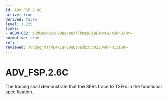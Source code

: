 ```yaml
---
Id: ADV_FSP.2.6C
active: true
derived: false
level: 1.225
links:
- ACOM-032: pRdGWxN8ivP2BQgkmuXlThmLNRIBE1wxCe-X5RnDJQY=
normative: true
ref: ''
reviewed: 7uvgegjmTjRL4x1qFE9gQsvEdz3uc82ZU4nn-RiIIB8=
---
```


# ADV_FSP.2.6C

The tracing shall demonstrate that the SFRs trace to TSFIs in the functional specification.
